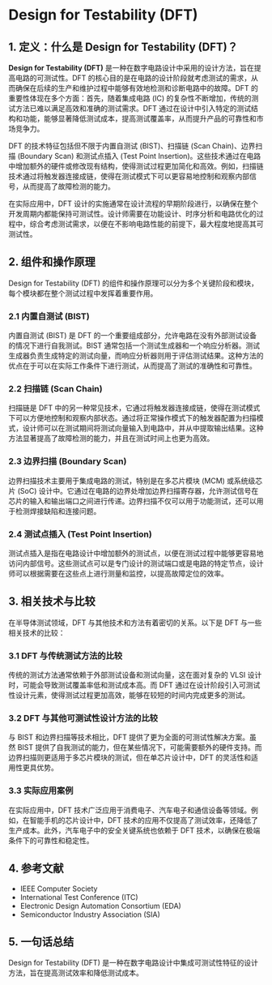# Design for Testability (DFT)

## 1. 定义：什么是 **Design for Testability (DFT)**？
**Design for Testability (DFT)** 是一种在数字电路设计中采用的设计方法，旨在提高电路的可测试性。DFT 的核心目的是在电路的设计阶段就考虑测试的需求，从而确保在后续的生产和维护过程中能够有效地检测和诊断电路中的故障。DFT 的重要性体现在多个方面：首先，随着集成电路 (IC) 的复杂性不断增加，传统的测试方法已难以满足高效和准确的测试需求。DFT 通过在设计中引入特定的测试结构和功能，能够显著降低测试成本，提高测试覆盖率，从而提升产品的可靠性和市场竞争力。

DFT 的技术特征包括但不限于内置自测试 (BIST)、扫描链 (Scan Chain)、边界扫描 (Boundary Scan) 和测试点插入 (Test Point Insertion)。这些技术通过在电路中增加额外的硬件或修改现有结构，使得测试过程更加简化和高效。例如，扫描链技术通过将触发器连接成链，使得在测试模式下可以更容易地控制和观察内部信号，从而提高了故障检测的能力。

在实际应用中，DFT 设计的实施通常在设计流程的早期阶段进行，以确保在整个开发周期内都能保持可测试性。设计师需要在功能设计、时序分析和电路优化的过程中，综合考虑测试需求，以便在不影响电路性能的前提下，最大程度地提高其可测试性。

## 2. 组件和操作原理
Design for Testability (DFT) 的组件和操作原理可以分为多个关键阶段和模块，每个模块都在整个测试过程中发挥着重要作用。

### 2.1 内置自测试 (BIST)
内置自测试 (BIST) 是 DFT 的一个重要组成部分，允许电路在没有外部测试设备的情况下进行自我测试。BIST 通常包括一个测试生成器和一个响应分析器。测试生成器负责生成特定的测试向量，而响应分析器则用于评估测试结果。这种方法的优点在于可以在实际工作条件下进行测试，从而提高了测试的准确性和可靠性。

### 2.2 扫描链 (Scan Chain)
扫描链是 DFT 中的另一种常见技术，它通过将触发器连接成链，使得在测试模式下可以方便地控制和观察内部状态。通过将正常操作模式下的触发器配置为扫描模式，设计师可以在测试期间将测试向量输入到电路中，并从中提取输出结果。这种方法显著提高了故障检测的能力，并且在测试时间上也更为高效。

### 2.3 边界扫描 (Boundary Scan)
边界扫描技术主要用于集成电路的测试，特别是在多芯片模块 (MCM) 或系统级芯片 (SoC) 设计中。它通过在电路的边界处增加边界扫描寄存器，允许测试信号在芯片的输入和输出端口之间进行传递。边界扫描不仅可以用于功能测试，还可以用于检测焊接缺陷和连接问题。

### 2.4 测试点插入 (Test Point Insertion)
测试点插入是指在电路设计中增加额外的测试点，以便在测试过程中能够更容易地访问内部信号。这些测试点可以是专门设计的测试端口或是电路的特定节点，设计师可以根据需要在这些点上进行测量和监控，以提高故障定位的效率。

## 3. 相关技术与比较
在半导体测试领域，DFT 与其他技术和方法有着密切的关系。以下是 DFT 与一些相关技术的比较：

### 3.1 DFT 与传统测试方法的比较
传统的测试方法通常依赖于外部测试设备和测试向量，这在面对复杂的 VLSI 设计时，可能会导致测试覆盖率低和测试成本高。而 DFT 通过在设计阶段引入可测试性设计元素，使得测试过程更加高效，能够在较短的时间内完成更多的测试。

### 3.2 DFT 与其他可测试性设计方法的比较
与 BIST 和边界扫描等技术相比，DFT 提供了更为全面的可测试性解决方案。虽然 BIST 提供了自我测试的能力，但在某些情况下，可能需要额外的硬件支持。而边界扫描则更适用于多芯片模块的测试，但在单芯片设计中，DFT 的灵活性和适用性更具优势。

### 3.3 实际应用案例
在实际应用中，DFT 技术广泛应用于消费电子、汽车电子和通信设备等领域。例如，在智能手机的芯片设计中，DFT 技术的应用不仅提高了测试效率，还降低了生产成本。此外，汽车电子中的安全关键系统也依赖于 DFT 技术，以确保在极端条件下的可靠性和稳定性。

## 4. 参考文献
- IEEE Computer Society
- International Test Conference (ITC)
- Electronic Design Automation Consortium (EDA)
- Semiconductor Industry Association (SIA)

## 5. 一句话总结
Design for Testability (DFT) 是一种在数字电路设计中集成可测试性特征的设计方法，旨在提高测试效率和降低测试成本。